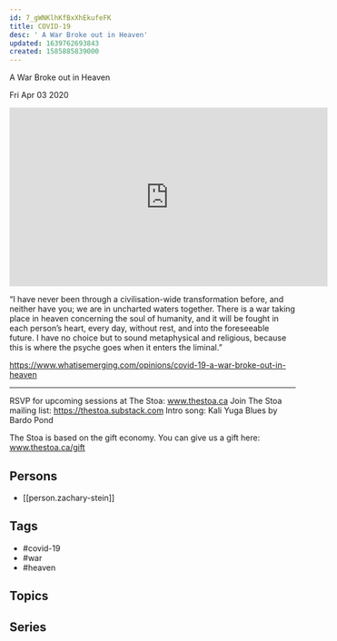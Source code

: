 ```yaml
---
id: 7_gWNKlhKfBxXhEkufeFK
title: COVID-19
desc: ' A War Broke out in Heaven'
updated: 1639762693843
created: 1585885839000
---
```



 A War Broke out in Heaven

Fri Apr 03 2020

<iframe width="560" height="315" src="https://www.youtube.com/embed/E1ZCueoJVnY" title="COVID-19: A War Broke out in Heaven w/ Zachary Stein" frameborder="0" allow="accelerometer; autoplay; clipboard-write; encrypted-media; gyroscope; picture-in-picture" allowfullscreen ></iframe>

“I have never been through a civilisation-wide transformation before, and neither have you; we are in uncharted waters together. There is a war taking place in heaven concerning the soul of humanity, and it will be fought in each person’s heart, every day, without rest, and into the foreseeable future. I have no choice but to sound metaphysical and religious, because this is where the psyche goes when it enters the liminal.”

https://www.whatisemerging.com/opinions/covid-19-a-war-broke-out-in-heaven

***

RSVP for upcoming sessions at The Stoa: www.thestoa.ca
Join The Stoa mailing list: https://thestoa.substack.com
Intro song: Kali Yuga Blues by Bardo Pond

The Stoa is based on the gift economy. You can give us a gift here: www.thestoa.ca/gift

## Persons

- [[person.zachary-stein]]

## Tags

- #covid-19
- #war
- #heaven

## Topics



## Series




